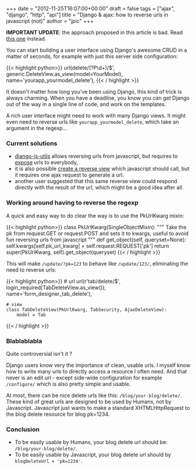 +++
date = "2012-11-25T16:07:00+00:00"
draft = false
tags = ["ajax", "django", "http", "api"]
title = "Django & ajax: how to reverse urls in javascript (not)"
author = "jpic"
+++

**IMPORTANT UPDATE**: the approach proposed in this article is bad. Read [this one](http://blog.yourlabs.org/post/36729349793/django-ajax-hateoas-how-to-reverse-urls-in) instead.

You can start building a user interface using Django's awesome CRUD in a matter of seconds, for example with just this server side configuration:


{{< highlight python>}}
    url(delete/(?P<pk>\d+)/$', 
        generic.DeleteView.as_view(model=YourModel),
        name='yourapp_yourmodel_delete'),
{{< / highlight >}}


<!--more-->

It doesn't matter how long you've been using Django, this kind of trick is always charming. When you have a deadline, you know you can get Django out of the way in a single line of code, and work on the templates.

A rich user interface might need to work with many Django views. It might even need to reverse urls like `yourapp_yourmodel_delete`, which take an argument in the regexp...

### Current solutions

- [django-js-utils](https://github.com/Dimitri-Gnidash/django-js-utils/) allows reversing urls from javascript, but requires to [expose](https://github.com/Dimitri-Gnidash/django-js-utils/blob/master/dutils.conf.urls.example.js) urls to everybody,
- it is also possible [create a reverse view](http://stackoverflow.com/questions/2724383/dry-urls-in-django-javascript) which javascript should call, but it requires one ajax request to generate a url.
- another user suggested that this same reverse view could respond directly with the result of the url, which might be a good idea after all.

### Working around having to reverse the regexp

A quick and easy way to do clear the way is to use the PkUrlKwarg mixin:


{{< highlight python>}}
    class PkUrlKwarg(SingleObjectMixin):
        """
        Take the pk from request.GET or request.POST and sets it to kwargs,
        useful to avoid fun reversing urls from javascript
        """
        def get_object(self, queryset=None):
            self.kwargs[self.pk_url_kwarg] = self.request.REQUEST['pk']
            return super(PkUrlKwarg, self).get_object(queryset)
{{< / highlight >}}


This will make `/update/?pk=123` to behave like `/update/123/`, eliminating the need to reverse urls:


{{< highlight python>}}
    # url
    url(r'tab/delete/$',
        login_required(TabDeleteView.as_view()),
        name='form_designer_tab_delete'),

    # view
    class TabDeleteView(PkUrlKwarg, TabSecurity, AjaxDeleteView):
        model = Tab
{{< / highlight >}}


### Blablablabla

Quite controversial isn't it ?

Django users know very the importance of clean, usable urls. I myself know how to write many urls to directly access a resource I often need. And that never is an edit url - except side-wide configuration for example `/configure/` which is also pretty simple and usable.

At most, there can be nice delete urls like this: `/blog/your-blog/delete/`. These kind of great urls are designed to be used by Humans, not by Javascript. Javascript just wants to make a standard XHTMLHttpRequest to the blog delete resource for blog pk=1234.

### Conclusion

- To be easily usable by Humans, your blog delete url should be: `/blog/your-blog/delete/`.
- To be easily usable by Javascript, your blog delete url should by `blogDeleteUrl + 'pk=1234'`.
